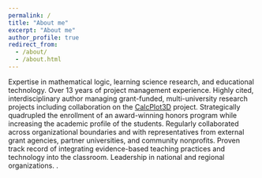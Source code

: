 ```yaml
---
permalink: /
title: "About me"
excerpt: "About me"
author_profile: true
redirect_from: 
  - /about/
  - /about.html
---
```

Expertise in mathematical logic, learning science research, and educational technology. Over 13 years of project management experience. Highly cited, interdisciplinary author managing grant-funded, multi-university research projects including collaboration on the [CalcPlot3D](https://c3d.libretexts.org/CalcPlot3D/index.html) project. Strategically quadrupled the enrollment of an award-winning honors program while increasing the academic profile of the students. Regularly collaborated across organizational boundaries and with representatives from external grant agencies, partner universities, and community nonprofits. Proven track record of integrating evidence-based teaching practices and technology into the classroom. Leadership in national and regional organizations. 
.
